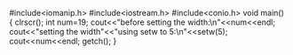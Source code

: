 #include<iomanip.h>
#include<iostream.h>
#include<conio.h>
void main()
{
clrscr();
int num=19;
cout<<"before setting the width:\n"<<num<<endl;
cout<<"setting the width"<<"using setw to 5:\n"<<setw(5);
cout<<num<<endl;
getch();
}
